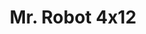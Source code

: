 ---
layout: episodio
title: "Mr. Robot 4x12"
url_serie_padre: 'mr-robot-temporada-4'
category: 'series'
capitulo: 'yes'
anio: '2019'
prev: 'capitulo-11'
proximo: 'capitulo-13'
sandbox: allow-same-origin allow-forms
idioma: 'Subtitulado'
calidad: 'Full HD'
subtitulo: 'si'
reproductor: fembed
image_banner: 'https://res.cloudinary.com/imbriitneysam/image/upload/v1546988735/robot3-banner-min.jpg'
reproductores: ["https://upstream.to/embed-a5gbiks693tn.html","https://gounlimited.to/embed-uk3nlnl228rs.html"]
tags:
- Drama
---
